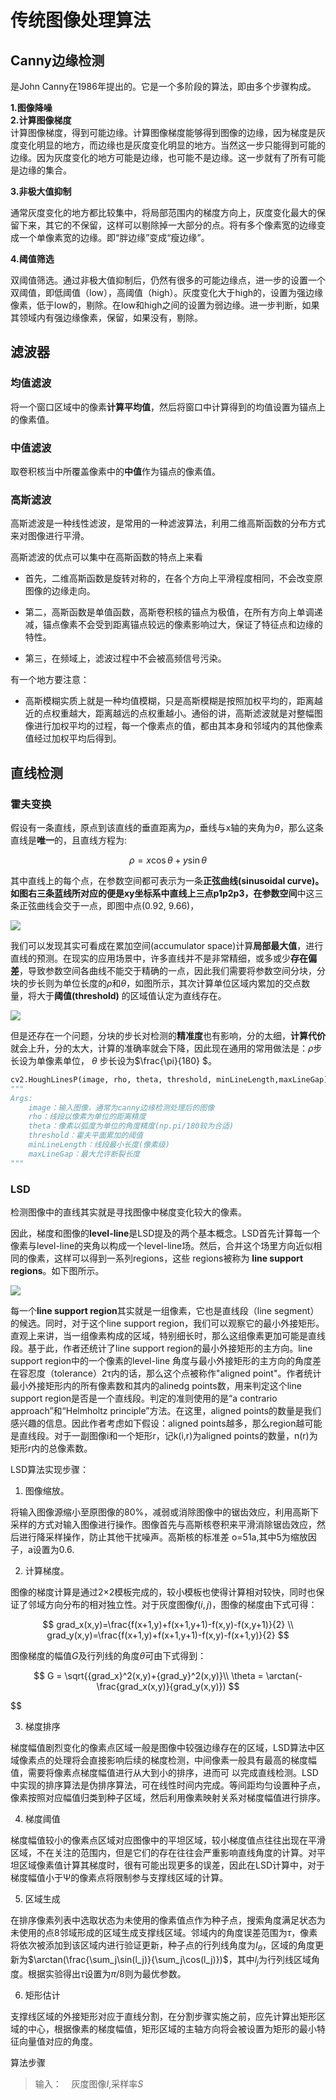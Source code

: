 # 传统图像处理算法

## Canny边缘检测

是John Canny在1986年提出的。它是一个多阶段的算法，即由多个步骤构成。

**1.图像降噪**  
**2.计算图像梯度**  
计算图像梯度，得到可能边缘。计算图像梯度能够得到图像的边缘，因为梯度是灰度变化明显的地方，而边缘也是灰度变化明显的地方。当然这一步只能得到可能的边缘。因为灰度变化的地方可能是边缘，也可能不是边缘。这一步就有了所有可能是边缘的集合。

**3.非极大值抑制**  

通常灰度变化的地方都比较集中，将局部范围内的梯度方向上，灰度变化最大的保留下来，其它的不保留，这样可以剔除掉一大部分的点。将有多个像素宽的边缘变成一个单像素宽的边缘。即“胖边缘”变成“瘦边缘”。

**4.阈值筛选**

双阈值筛选。通过非极大值抑制后，仍然有很多的可能边缘点，进一步的设置一个双阈值，即低阈值（low），高阈值（high）。灰度变化大于high的，设置为强边缘像素，低于low的，剔除。在low和high之间的设置为弱边缘。进一步判断，如果其领域内有强边缘像素，保留，如果没有，剔除。

## 滤波器

### 均值滤波

将一个窗口区域中的像素**计算平均值**，然后将窗口中计算得到的均值设置为锚点上的像素值。

### 中值滤波

取卷积核当中所覆盖像素中的**中值**作为锚点的像素值。

### 高斯滤波

高斯滤波是一种线性滤波，是常用的一种滤波算法，利用二维高斯函数的分布方式来对图像进行平滑。

高斯滤波的优点可以集中在高斯函数的特点上来看

- 首先，二维高斯函数是旋转对称的，在各个方向上平滑程度相同，不会改变原图像的边缘走向。

- 第二，高斯函数是单值函数，高斯卷积核的锚点为极值，在所有方向上单调递减，锚点像素不会受到距离锚点较远的像素影响过大，保证了特征点和边缘的特性。

- 第三，在频域上，滤波过程中不会被高频信号污染。

有一个地方要注意：

- 高斯模糊实质上就是一种均值模糊，只是高斯模糊是按照加权平均的，距离越近的点权重越大，距离越远的点权重越小。通俗的讲，高斯滤波就是对整幅图像进行加权平均的过程，每一个像素点的值，都由其本身和邻域内的其他像素值经过加权平均后得到。

## 直线检测

### 霍夫变换

假设有一条直线，原点到该直线的垂直距离为$\rho$，垂线与x轴的夹角为$\theta$，那么这条直线是**唯一**的，且直线方程为:

$$
\rho = x\cos\theta + y \sin \theta
$$

其中直线上的每个点，在参数空间都可表示为一条**正弦曲线(sinusoidal curve)。**如图右三条蓝线所对应的便是xy坐标系中直线上三点p1p2p3，在**参数空间**中这三条正弦曲线会交于一点，即图中点(0.92, 9.66)，

![](https://pic1.zhimg.com/80/v2-44a3a72c2cf4c2b0f6a1dde2190ede58_720w.webp)

我们可以发现其实可看成在累加空间(accumulator space)计算**局部最大值**，进行直线的预测。在现实的应用场景中，许多直线并不是非常精细，或多或少**存在偏差**，导致参数空间各曲线不能交于精确的一点，因此我们需要将参数空间分块，分块的步长则为单位长度的$\rho$和$\theta$，如图所示，其次计算单位区域内累加的交点数量，将大于**阈值(threshold)** 的区域值认定为直线存在。

![](https://pic4.zhimg.com/v2-e9c53834a1746b3b9f1dcbb872baa987_r.jpg)

但是还存在一个问题，分块的步长对检测的**精准度**也有影响，分的太细，**计算代价**就会上升，分的太大，计算的准确率就会下降，因此现在通用的常用做法是：$\rho$步长设为单像素单位， $θ$ 步长设为$\frac{\pi}{180} $。

```python
cv2.HoughLinesP(image, rho, theta, threshold, minLineLength,maxLineGap)
"""
Args:
    image：输入图像，通常为canny边缘检测处理后的图像
    rho：线段以像素为单位的距离精度
    theta：像素以弧度为单位的角度精度(np.pi/180较为合适)
    threshold：霍夫平面累加的阈值
    minLineLength：线段最小长度(像素级)
    maxLineGap：最大允许断裂长度
"""
```

### LSD

检测图像中的直线其实就是寻找图像中梯度变化较大的像素。

因此，梯度和图像的**level-line**是LSD提及的两个基本概念。LSD首先计算每一个像素与level-line的夹角以构成一个level-line场。然后，合并这个场里方向近似相同的像素，这样可以得到一系列regions，这些 regions被称为 **line support regions**。如下图所示。

![](https://img-blog.csdn.net/20130820130426156?watermark/2/text/aHR0cDovL2Jsb2cuY3Nkbi5uZXQvcG9sbHlfeWFuZw==/font/5a6L5L2T/fontsize/400/fill/I0JBQkFCMA==/dissolve/70/gravity/SouthEast)

每一个**line support region**其实就是一组像素，它也是直线段（line segment）的候选。同时，对于这个line support region，我们可以观察它的最小外接矩形。直观上来讲，当一组像素构成的区域，特别细长时，那么这组像素更加可能是直线段。基于此，作者还统计了line support region的最小外接矩形的主方向。line support region中的一个像素的level-line 角度与最小外接矩形的主方向的角度差在容忍度（tolerance）2τ内的话，那么这个点被称作"aligned point"。作者统计最小外接矩形内的所有像素数和其内的alinedg points数，用来判定这个line support region是否是一个直线段。判定的准则使用的是“a contrario approach”和“Helmholtz principle”方法。在这里，aligned  points的数量是我们感兴趣的信息。因此作者考虑如下假设：aligned points越多，那么region越可能是直线段。对于一副图像i和一个矩形r，记k(i,r)为aligned points的数量，n(r)为矩形r内的总像素数。

LSD算法实现步骤：

1. 图像缩放。

将输入图像源缩小至原图像的80%，减弱或消除图像中的锯齿效应，利用高斯下采样的方式对输入图像进行操作。图像首先与高斯核卷积来平滑消除锯齿效应，然后进行降采样操作，防止其他干扰噪声。高斯核的标准差
o=51a,其中5为缩放因子，a设置为0.6.

2. 计算梯度。

图像的梯度计算是通过2×2模板完成的，较小模板也使得计算相对较快，同时也保证了邻域方向分布的相对独立性。对于灰度图像$f(i,j)$，图像的梯度由下式可得：

$$
grad_x(x,y)=\frac{f(x+1,y)+f(x+1,y+1)-f(x,y)-f(x,y+1)}{2} \\
grad_y(x,y)=\frac{f(x+1,y)+f(x+1,y+1)-f(x,y)-f(x+1,y)}{2}
$$

图像梯度的幅值$G$及行列线的角度$\theta$可由下式得到：

$$
G = \sqrt{{grad_x}^2(x,y)+{grad_y}^2(x,y)}\\
\theta = \arctan(-\frac{grad_x(x,y)}{grad_y(x,y)})
$$

$$

3. 梯度排序

梯度幅值剧烈变化的像素点区域一般是图像中较强边缘存在的区域，LSD算法中区域像素点的处理将会直接影响后续的梯度检测，中间像素一般具有最高的梯度幅值，需要将像素点梯度幅值进行从大到小的排序，进而可
以完成直线检测。LSD中实现的排序算法是伪排序算法，可在线性时间内完成。等间距均匀设置种子点，像素按照对应幅值归类到种子区域，然后利用像素映射关系对梯度幅值进行排序。

4. 梯度阈值

梯度幅值较小的像素点区域对应图像中的平坦区域，较小梯度值点往往出现在平滑区域，不在关注的范围内，但是它们的存在往往会严重影响直线角度的计算。对平坦区域像素值计算其梯度时，很有可能出现更多的误差，因此在LSD计算中，对于梯度幅值小于Ψ的像素点将限制参与支撑线区域的计算。

5. 区域生成

在排序像素列表中选取状态为未使用的像素值点作为种子点，搜索角度满足状态为未使用的点8邻域形成的区域生成支撑线区域。邻域内的角度误差范围为$\tau$，像素将依次被添加到该区域内进行验证更新，种子点的行列线角度为$I_\theta$，区域的角度更新为$\arctan(\frac{\sum_j\sin(l_j)}{\sum_j\cos(l_j)})$，其中$l_j$为行列线区域角度。根据实验得出$\tau$设置为$π/8$则为最优参数。

6. 矩形估计

支撑线区域的外接矩形对应于直线分割，在分割步骤实施之前，应先计算出矩形区域的中心，根据像素的梯度幅值，矩形区域的主轴方向将会被设置为矩形的最小特征向量值对应的角度。

算法步骤

> 输入：    灰度图像$I$,采样率$S$
